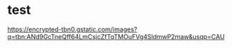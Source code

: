 # test
https://encrypted-tbn0.gstatic.com/images?q=tbn:ANd9GcTneQff64LmCsjcZfTqTMOuFVg4SldmwP2maw&usqp=CAU
